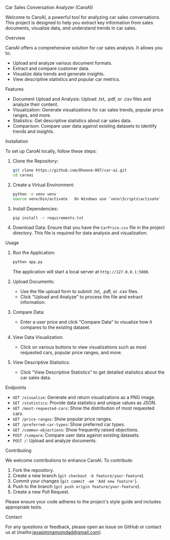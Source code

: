 
Car Sales Conversation Analyzer (CaroAI)

Welcome to CaroAI, a powerful tool for analyzing car sales conversations. This project is designed to help you extract key information from sales documents, visualize data, and understand trends in car sales.

 Overview

CaroAI offers a comprehensive solution for car sales analysis. It allows you to:
- Upload and analyze various document formats.
- Extract and compare customer data.
- Visualize data trends and generate insights.
- View descriptive statistics and popular car metrics.

 Features

- Document Upload and Analysis: Upload .txt, .pdf, or .csv files and analyze their content.
- Visualization: Generate visualizations for car sales trends, popular price ranges, and more.
- Statistics: Get descriptive statistics about car sales data.
- Comparison: Compare user data against existing datasets to identify trends and insights.

 Installation

To set up CaroAI locally, follow these steps:

1. Clone the Repository:
   ```bash
   git clone https://github.com/Dheena-007/car-ai.git
   cd caroai
   ```

2. Create a Virtual Environment:
   ```bash
   python -m venv venv
   source venv/bin/activate   On Windows use `venv\Scripts\activate`
   ```

3. Install Dependencies:
   ```bash
   pip install -r requirements.txt
   ```

4. Download Data:
   Ensure that you have the `CarPrice.csv` file in the project directory. This file is required for data analysis and visualization.

 Usage

1. Run the Application:
   ```bash
   python app.py
   ```
   The application will start a local server at `http://127.0.0.1:5000`.

2. Upload Documents:
   - Use the file upload form to submit .txt, .pdf, or .csv files.
   - Click "Upload and Analyze" to process the file and extract information.

3. Compare Data:
   - Enter a user price and click "Compare Data" to visualize how it compares to the existing dataset.

4. View Data Visualization:
   - Click on various buttons to view visualizations such as most requested cars, popular price ranges, and more.

5. View Descriptive Statistics:
   - Click "View Descriptive Statistics" to get detailed statistics about the car sales data.

 Endpoints

- `GET /visualize`: Generate and return visualizations as a PNG image.
- `GET /statistics`: Provide data statistics and unique values as JSON.
- `GET /most-requested-cars`: Show the distribution of most requested cars.
- `GET /price-ranges`: Show popular price ranges.
- `GET /preferred-car-types`: Show preferred car types.
- `GET /common-objections`: Show frequently raised objections.
- `POST /compare`: Compare user data against existing datasets.
- `POST /`: Upload and analyze documents.

 Contributing

We welcome contributions to enhance CaroAI. To contribute:

1. Fork the repository.
2. Create a new branch (`git checkout -b feature/your-feature`).
3. Commit your changes (`git commit -am 'Add new feature'`).
4. Push to the branch (`git push origin feature/your-feature`).
5. Create a new Pull Request.

Please ensure your code adheres to the project's style guide and includes appropriate tests.

 Contact

For any questions or feedback, please open an issue on GitHub or contact us at (mailto:jayasimmamomdad@gmail.com).

